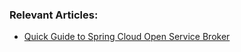 ### Relevant Articles: 

- [Quick Guide to Spring Cloud Open Service Broker](https://www.surya.com/spring-cloud-open-service-broker)
